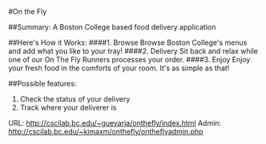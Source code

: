 #On the Fly

##Summary:
A Boston College based food delivery application

##Here's How it Works:
####1. Browse
  Browse Boston College's menus and add what you like to your tray!
####2. Delivery
  Sit back and relax while one of our On The Fly Runners processes your order.
####3. Enjoy
  Enjoy your fresh food in the comforts of your room. It's as simple as that!

##Possible features:
1. Check the status of your delivery
2. Track where your deliverer is


URL: http://cscilab.bc.edu/~guevarja/onthefly/index.html
Admin: http://cscilab.bc.edu/~kimaxm/onthefly/ontheflyadmin.php